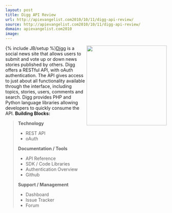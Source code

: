 ```yaml
---
layout: post
title: Digg API Review
url: http://apievangelist.com2010/10/11/digg-api-review/
source: http://apievangelist.com2010/10/11/digg-api-review/
domain: apievangelist.com2010
image: 
---
```

{% include JB/setup %}<img src="http://kinlane-productions.s3.amazonaws.com/api-evangelist/digg-logo.jpg"  width="250" align="right" /><a href="http://www.digg.com">Digg</a> is a social news site that allows users to submit and vote up or down news stories published by others.
Digg offers a RESTful API, with oAuth authentication. The API gives access to just about all functionality available through the interface, including topics, stories, users, comments and search. Digg provides PHP and Python language libraries allowing developers to quickly consume the API.
<strong>Building Blocks:</strong>
<blockquote>
     <strong>Technology</strong>
     <ul>
          <li>REST API
          </li>
          <li>oAuth
          </li>
     </ul><strong>Documentation / Tools</strong>
     <ul>
          <li>API Reference
          </li>
          <li>SDK / Code Libraries
          </li>
          <li>Authentication Overview
          </li>
          <li>Github
          </li>
     </ul><strong>Support / Management</strong>
     <ul>
          <li>Dashboard
          </li>
          <li>Issue Tracker
          </li>
          <li>Forum
          </li>
     </ul>
</blockquote>
